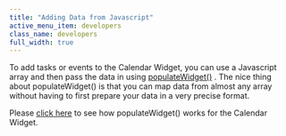 ```yaml
---
title: "Adding Data from Javascript"
active_menu_item: developers
class_name: developers
full_width: true
---
```



To add tasks or events to the Calendar Widget, you can use a Javascript array and then pass the data in using [populateWidget()](/developers/user-guide/scripting-apis/client-api/widget-data-state-manipulation/populatewidget/) . The nice thing about populateWidget() is that you can map data from almost any array without having to first prepare your data in a very precise format.

Please [click here](/developers/user-guide/scripting-apis/client-api/widget-data-state-manipulation/populatewidget/calendar-widget2) to see how populateWidget() works for the Calendar Widget.

